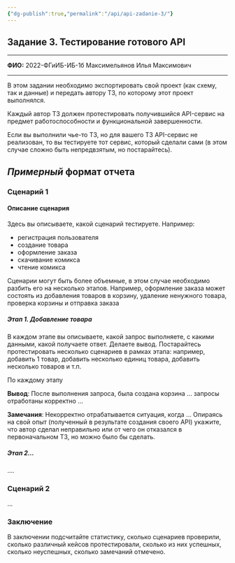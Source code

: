 ```yaml
---
{"dg-publish":true,"permalink":"/api/api-zadanie-3/"}
---
```


## Задание 3. Тестирование готового API

---

**ФИО:** 2022-ФГиИБ-ИБ-1б Максимельянов Илья Максимович

---

В этом задании необходимо экспортировать свой проект (как схему, так и данные) и передать автору ТЗ, по которому этот проект выполнялся.

Каждый автор ТЗ должен протестировать получившийся API-сервис на предмет работоспособности и функциональной завершенности.

Если вы выполнили чье-то ТЗ, но для вашего ТЗ API-сервис не реализован, то вы тестируете тот сервис, который сделали сами (в этом случае сложно быть непредвзятым, но постарайтесь).

## _Примерный_ формат отчета

### Сценарий 1

#### Описание сценария

Здесь вы описываете, какой сценарий тестируете. Например:

- регистрация пользователя
- создание товара
- оформление заказа
- скачивание комикса
- чтение комикса

Сценарии могут быть более объемные, в этом случае необходимо разбить его на несколько этапов. Например, оформление заказа может состоять из добавления товаров в корзину, удаление ненужного товара, проверка корзины и отправка заказа

##### Этап 1. Добавление товара

В каждом этапе вы описываете, какой запрос выполняете, с какими данными, какой получаете ответ. Делаете вывод. Постарайтесь протестировать несколько сценариев в рамках этапа: например, добавить 1 товар, добавить несколько единиц товара, добавить несколько товаров и т.п.

По каждому этапу

**Вывод**: После выполнения запроса, была создана корзина ... запросы отработаны корректно ...

**Замечания**: Некорректно отрабатывается ситуация, когда ... Опираясь на свой опыт (полученный в результате создания своего API) укажите, что автор сделал неправильно или от чего он отказался в первоначальном ТЗ, но можно было бы сделать.

##### Этап 2...

....

### Сценарий 2

...

### Заключение

В заключении подсчитайте статистику, сколько сценариев проверили, сколько различный кейсов протестировали, сколько из них успешных, сколько неуспешных, сколько замечаний отмечено.